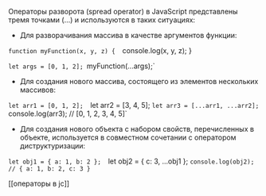 Операторы разворота (spread operator) в JavaScript представлены тремя точками (...) и используются в таких ситуациях:

-   Для разворачивания массива в качестве аргументов функции:

`function myFunction(x, y, z) { 
`console.log(x, y, z); } 

`let args = [0, 1, 2];
`myFunction(...args);`

-   Для создания нового массива, состоящего из элементов нескольких массивов:

`let arr1 = [0, 1, 2]; 
`let arr2 = [3, 4, 5];
`let arr3 = [...arr1, ...arr2]; 
`console.log(arr3); // [0, 1, 2, 3, 4, 5]`

-   Для создания нового объекта с набором свойств, перечисленных в объекте, используется в совместном сочетании с оператором диструктуризации:

`let obj1 = { a: 1, b: 2 }; 
`let obj2 = { c: 3, ...obj1 };
`console.log(obj2); // { a: 1, b: 2, c: 3 }`


[[операторы в jc]]